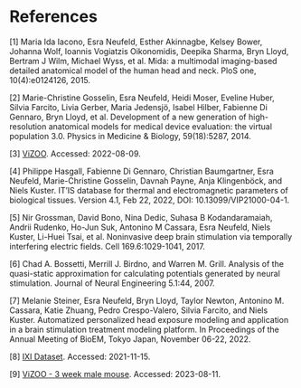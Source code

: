 # References

[1] Maria Ida Iacono, Esra Neufeld, Esther Akinnagbe, Kelsey Bower, Johanna Wolf, Ioannis Vogiatzis Oikonomidis, Deepika Sharma, Bryn Lloyd, Bertram J Wilm, Michael Wyss, et al. Mida: a multimodal imaging-based detailed anatomical model of the human head and neck. PloS one, 10(4):e0124126, 2015.

[2] Marie-Christine Gosselin, Esra Neufeld, Heidi Moser, Eveline Huber, Silvia Farcito, Livia Gerber, Maria Jedensjö, Isabel Hilber, Fabienne Di Gennaro, Bryn Lloyd, et al. Development of a new generation of high-resolution anatomical models for medical device evaluation: the virtual population 3.0. Physics in Medicine & Biology, 59(18):5287, 2014.

[3] [ViZOO](https://itis.swiss/virtual-population/animal-models/animals/). Accessed: 2022-08-09.

[4] Philippe Hasgall, Fabienne Di Gennaro, Christian Baumgartner, Esra Neufeld, Marie-Christine Gosselin, Davnah Payne, Anja Klingenböck, and Niels Kuster. IT’IS database for thermal and electromagnetic parameters of biological tissues. Version 4.1, Feb 22, 2022, DOI: 10.13099/VIP21000-04-1.

<!--Version 3.0, 2015.-->


[5] Nir Grossman, David Bono, Nina Dedic, Suhasa B Kodandaramaiah, Andrii Rudenko, Ho-Jun Suk, Antonino M Cassara, Esra Neufeld, Niels Kuster, Li-Huei Tsai, et al. Noninvasive deep brain stimulation via temporally interfering electric fields. Cell 169.6:1029-1041, 2017.

[6] Chad A. Bossetti, Merrill J. Birdno, and Warren M. Grill. Analysis of the quasi-static approximation for calculating potentials generated by neural stimulation. Journal of Neural Engineering 5.1:44, 2007.

[7] Melanie Steiner, Esra Neufeld, Bryn Lloyd, Taylor Newton, Antonino M. Cassara, Katie Zhuang, Pedro Crespo-Valero, Silvia Farcito, and Niels Kuster. Automatized personalized head exposure modeling and application in a brain stimulation treatment modeling platform. In Proceedings of the Annual Meeting of BioEM, Tokyo Japan, November 06-22, 2022.

[8] [IXI Dataset](https://brain-development.org/ixi-dataset/). Accessed: 2021-11-15.

[9] [ViZOO - 3 week male mouse](https://itis.swiss/virtual-population/animal-models/animals/3-week-male-mouse/). Accessed: 2023-08-11.
